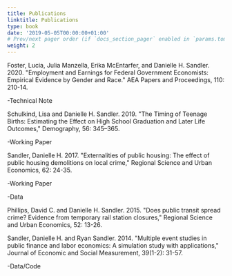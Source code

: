 ```yaml
---
title: Publications
linktitle: Publications
type: book
date: '2019-05-05T00:00:00+01:00'
# Prev/next pager order (if `docs_section_pager` enabled in `params.toml`)
weight: 2
---
```


Foster, Lucia, Julia Manzella, Erika McEntarfer, and Danielle H. Sandler. 2020. "Employment and Earnings for Federal Government Economists: Empirical Evidence by Gender and Race." AEA Papers and Proceedings, 110: 210-14. 

-Technical Note

Schulkind, Lisa and Danielle H. Sandler. 2019. "The Timing of Teenage Births: Estimating the Effect on High School Graduation and Later Life Outcomes," Demography, 56: 345–365.

-Working Paper

Sandler, Danielle H. 2017. "Externalities of public housing: The effect of public housing demolitions on local crime," Regional Science and Urban Economics, 62: 24-35.

-Working Paper

-Data

Phillips, David C. and Danielle H. Sandler. 2015. "Does public transit spread crime? Evidence from temporary rail station closures," Regional Science and Urban Economics, 52: 13-26. 

Sandler, Danielle H. and Ryan Sandler. 2014. "Multiple event studies in public finance and labor economics: A simulation study with applications," Journal of Economic and Social Measurement, 39(1-2): 31-57. 

-Data/Code

